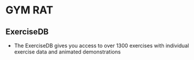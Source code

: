 # GYM RAT

## ExerciseDB

- The ExerciseDB gives you access to over 1300 exercises with individual exercise data and animated demonstrations

